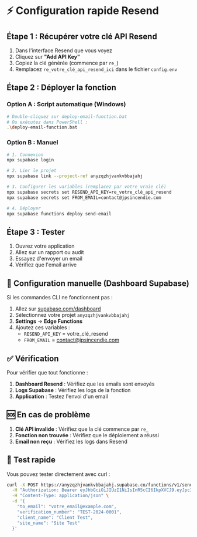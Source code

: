# ⚡ Configuration rapide Resend

## Étape 1 : Récupérer votre clé API Resend

1. Dans l'interface Resend que vous voyez
2. Cliquez sur **"Add API Key"** 
3. Copiez la clé générée (commence par `re_`)
4. Remplacez `re_votre_clé_api_resend_ici` dans le fichier `config.env`

## Étape 2 : Déployer la fonction

### Option A : Script automatique (Windows)
```bash
# Double-cliquez sur deploy-email-function.bat
# Ou exécutez dans PowerShell :
.\deploy-email-function.bat
```

### Option B : Manuel
```bash
# 1. Connexion
npx supabase login

# 2. Lier le projet
npx supabase link --project-ref anyzqzhjvankvbbajahj

# 3. Configurer les variables (remplacez par votre vraie clé)
npx supabase secrets set RESEND_API_KEY=re_votre_clé_api_resend
npx supabase secrets set FROM_EMAIL=contact@jpsincendie.com

# 4. Déployer
npx supabase functions deploy send-email
```

## Étape 3 : Tester

1. Ouvrez votre application
2. Allez sur un rapport ou audit
3. Essayez d'envoyer un email
4. Vérifiez que l'email arrive

## 🔧 Configuration manuelle (Dashboard Supabase)

Si les commandes CLI ne fonctionnent pas :

1. Allez sur [supabase.com/dashboard](https://supabase.com/dashboard)
2. Sélectionnez votre projet `anyzqzhjvankvbbajahj`
3. **Settings** → **Edge Functions**
4. Ajoutez ces variables :
   - `RESEND_API_KEY` = votre_clé_resend
   - `FROM_EMAIL` = contact@jpsincendie.com

## ✅ Vérification

Pour vérifier que tout fonctionne :

1. **Dashboard Resend** : Vérifiez que les emails sont envoyés
2. **Logs Supabase** : Vérifiez les logs de la fonction
3. **Application** : Testez l'envoi d'un email

## 🆘 En cas de problème

1. **Clé API invalide** : Vérifiez que la clé commence par `re_`
2. **Fonction non trouvée** : Vérifiez que le déploiement a réussi
3. **Email non reçu** : Vérifiez les logs dans Resend

## 📧 Test rapide

Vous pouvez tester directement avec curl :

```bash
curl -X POST https://anyzqzhjvankvbbajahj.supabase.co/functions/v1/send-email \
  -H "Authorization: Bearer eyJhbGciOiJIUzI1NiIsInR5cCI6IkpXVCJ9.eyJpc3MiOiJzdXBhYmFzZSIsInJlZiI6ImFueXpxemhqdmFua3ZiYmFqYWhqIiwicm9sZSI6ImFub24iLCJpYXQiOjE3NTA3NTIzMjgsImV4cCI6MjA2NjMyODMyOH0.74pICcGtU_Ks0COTtPsSOQ8qtLfOzRHTNa1A41BAiMU" \
  -H "Content-Type: application/json" \
  -d '{
    "to_email": "votre_email@example.com",
    "verification_number": "TEST-2024-0001",
    "client_name": "Client Test",
    "site_name": "Site Test"
  }'
``` 